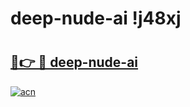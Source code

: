 # deep-nude-ai !j48xj

# <h2><a href="https://v5sv59.esa.edu.pl?title=deep-nude-ai&ref=j48xj">🔗👉 🔴 deep-nude-ai</a></h2>

[![acn](https://github.com/user-attachments/assets/0f9c940e-d8b0-45ae-aac7-cd30a18b3e1c)](https://v5sv59.esa.edu.pl?title=deep-nude-ai&ref=j48xj)

